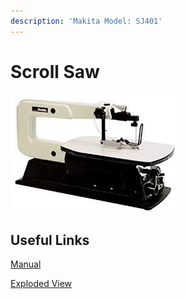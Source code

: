 ```yaml
---
description: 'Makita Model: SJ401'
---
```


# Scroll Saw

![](../.gitbook/assets/image%20%2822%29.png)

## Useful Links

[Manual](https://drive.google.com/open?id=1J8pAApaV-hl8somh_m8QrVlcfQg_8758)

[Exploded View](https://drive.google.com/open?id=1HlBM9L5yhVvoCoBp0QdjvFjLorzN6pYE)



